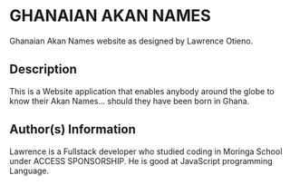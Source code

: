 # GHANAIAN AKAN NAMES
Ghanaian Akan Names website as designed by Lawrence Otieno.

## Description
This is a Website application that enables anybody around the globe to know their Akan Names... should they have been born in Ghana.

## Author(s) Information
Lawrence is a Fullstack developer who studied coding in Moringa School under ACCESS SPONSORSHIP.
He is good at JavaScript programming Language.